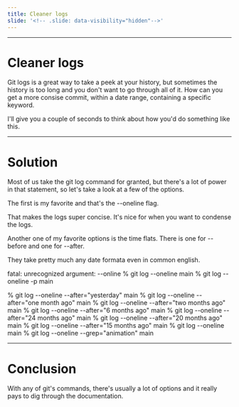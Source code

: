 ```yaml
---
title: Cleaner logs
slide: '<!-- .slide: data-visibility="hidden"-->'
---
```


<!-- .slide: data-state="layout-title" class="bg-dark"-->

---

# Cleaner logs

Git logs is a great way to take a peek at your history, but sometimes the history is too long and you don't want to go through all of it. How can you get a more consise commit, within a date range, containing a specific keyword.

I'll give you a couple of seconds to think about how you'd do something like this.

---
# Solution

Most of us take the git log command for granted, but there's a lot of power in that statement, so let's take a look at a few of the options.

The first is my favorite and that's the --oneline flag.

That makes the logs super concise. It's nice for when you want to condense the logs.

Another one of my favorite options is the time flats. There is one for --before and one for --after.

They take pretty much any date formata even in common english.

fatal: unrecognized argument: --online
% git log --oneline                                                          main 
% git log --oneline -p                                                       main 

% git log --oneline --after="yesterday"                                      main 
% git log --oneline --after="one month ago"                                  main 
% git log --oneline --after="two months ago"                                 main 
% git log --oneline --after="6 months ago"                                   main 
% git log --oneline --after="24 months ago"                                  main 
% git log --oneline --after="20 months ago"                                  main 
% git log --oneline --after="15 months ago"                                  main 
% git log --oneline                                                          main 
% git log --oneline --grep="animation"                                       main 



---
# Conclusion

With any of git's commands, there's usually a lot of options and it really pays to dig through the documentation.